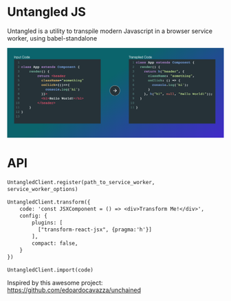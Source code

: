 Untangled JS
============

Untangled is a utility to transpile modern Javascript in a browser service worker, using babel-standalone 

![Demo Screenshot](https://raw.githubusercontent.com/Evanfeenstra/untangled/master/demo/demo-screenshot.png)

API
===
```
UntangledClient.register(path_to_service_worker, service_worker_options)
```
```
UntangledClient.transform({
	code: 'const JSXComponent = () => <div>Transform Me!</div>',
	config: {
	    plugins: [
	      ["transform-react-jsx", {pragma:'h'}]
	    ],
	    compact: false,
	}
})
```
```
UntangledClient.import(code)
```

Inspired by this awesome project: https://github.com/edoardocavazza/unchained